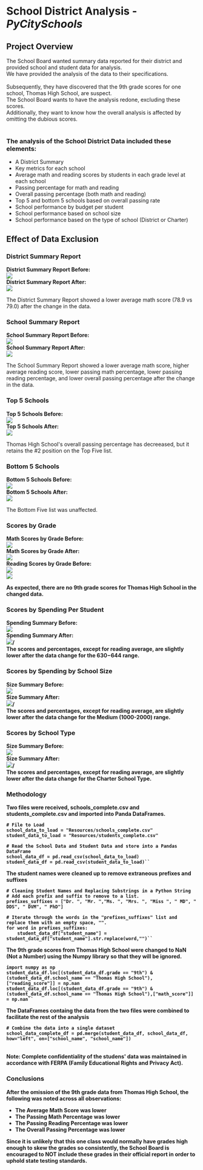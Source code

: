 # School District Analysis - <i>PyCitySchools</i>

## Project Overview
The School Board wanted summary data reported for their district and provided school and student data for analysis.<br>
We have provided the analysis of the data to their specifications.<br><br>
Subsequently, they have discovered that the 9th grade scores for one school, Thomas High School, are suspect.<br>
The School Board wants to have the analysis redone, excluding these scores. <br>
Additionally, they want to know how the overall analysis is affected by omitting the dubious scores.<br><br>

### The analysis of the School District Data included these elements:
- A District Summary
- Key metrics for each school
- Average math and reading scores by students in each grade level at each school
- Passing percentage for math and reading
- Overall passing percentage (both math and reading)
- Top 5 and bottom 5 schools based on overall passing rate
- School performance by budget per student
- School performance based on school size
- School performance based on the type of school (District or Charter)

## Effect of Data Exclusion
### District Summary Report
<b>District Summary Report Before:</b><br>
  <img src=/Resources/District_Summary_Before.png></img><br>
<b>District Summary Report After:</b><br>
  <img src=/Resources/District_Summary_After.png></img><br>

The District Summary Report showed a lower average math score (78.9 vs 79.0) after the change in the data.<br>

### School Summary Report
<b>School Summary Report Before:</b><br>
  <img src=/Resources/School_Summary_Before.png></img><br>
<b>School Summary Report After:</b><br>
  <img src=/Resources/School_Summary_After.png></img><br>

The School Summary Report showed a lower average math score, higher average reading score, lower passing math percentage, lower passing reading percentage, and lower overall passing percentage after the change in the data.

### Top 5 Schools
<b>Top 5 Schools Before:</b><br>
<img src=/Resources/Top_Schools_Before.png></img><br>
<b>Top 5 Schools After:</b><br>
<img src=/Resources/Top_Schools_After.png></img><br>

Thomas High School's overall passing percentage has decreeased, but it retains the #2 position on the Top Five list.

### Bottom 5 Schools
<b>Bottom 5 Schools Before:</b><br>
<img src=/Resources/Bottom_Schools_Before.png></img><br>
<b>Bottom 5 Schools After:</b><br>
<img src=/Resources/Bottom_Schools_After.png></img><br>

The Bottom Five list was unaffected.

### Scores by Grade
<b>Math Scores by Grade Before:<b><br>
  <img src=/Resources/Math_Scores_by_Grade_Before.png></img><br>
<b>Math Scores by Grade After:<b><br>
  <img src=/Resources/Math_Scores_by_Grade_After.png></img><br>
<b>Reading Scores by Grade Before:<b><br>
  <img src=/Resources/Reading_Scores_by_Grade_Before.png></img><br>
  <img src=/Resources/Reading_Scores_by_Grade_After.png></img><br>

As expected, there are no 9th grade scores for Thomas High School in the changed data.

### Scores by Spending Per Student
<b>Spending Summary Before:<b><br>
  <img src=/Resources/Spending_Summary_Before.png></img><br>
<b>Spending Summary After:<b><br>
  <img src=/Resources/Spending_Summary_After.png>/<img><br>
The scores and percentages, except for reading average, are slightly lower after the data change for the $630-$644 range.
  
### Scores by Spending by School Size
<b>Size Summary Before:<b><br>
  <img src=/Resources/Size_Summary_Before.png></img><br>
<b>Size Summary After:<b><br>
  <img src=/Resources/Size_Summary_After.png>/<img><br>
The scores and percentages, except for reading average, are slightly lower after the data change for the Medium (1000-2000) range.
  
### Scores by School Type
<b>Size Summary Before:<b><br>
  <img src=/Resources/Type_Summary_Before.png></img><br>
<b>Size Summary After:<b><br>
  <img src=/Resources/Type_Summary_After.png>/<img><br>
The scores and percentages, except for reading average, are slightly lower after the data change for the Charter School Type.

### Methodology
Two files were received, schools_complete.csv and students_complete.csv and imported into Panda DataFrames.<br>
```
# File to Load
school_data_to_load = "Resources/schools_complete.csv"
student_data_to_load = "Resources/students_complete.csv"

# Read the School Data and Student Data and store into a Pandas DataFrame
school_data_df = pd.read_csv(school_data_to_load)
student_data_df = pd.read_csv(student_data_to_load)``
```
The student names were cleaned up to remove extraneous prefixes and suffixes
```
# Cleaning Student Names and Replacing Substrings in a Python String
# Add each prefix and suffix to remove to a list.
prefixes_suffixes = ["Dr. ", "Mr. ","Ms. ", "Mrs. ", "Miss ", " MD", " DDS", " DVM", " PhD"]

# Iterate through the words in the "prefixes_suffixes" list and replace them with an empty space, "".
for word in prefixes_suffixes:
    student_data_df["student_name"] = student_data_df["student_name"].str.replace(word,"")``
```
The 9th grade scores from Thomas High School were changed to NaN (Not a Number) using the Numpy library so that they will be ignored.
```
import numpy as np
student_data_df.loc[(student_data_df.grade == "9th") & (student_data_df.school_name == "Thomas High School"),["reading_score"]] = np.nan
student_data_df.loc[(student_data_df.grade == "9th") & (student_data_df.school_name == "Thomas High School"),["math_score"]] = np.nan``
```
The DataFrames containg the data from the two files were combined to facilitate the rest of the analysis
```
# Combine the data into a single dataset
school_data_complete_df = pd.merge(student_data_df, school_data_df, how="left", on=["school_name", "school_name"])
```
<br>
<b>Note: Complete confidentiality of the studens' data was maintained in accordance with FERPA (Family Educational Rights and Privacy Act).</b>

### Conclusions<br>
After the omission of the 9th grade data from Thomas High School, the following was noted across all observations:
- The Average Math Score was lower
- The Passing Math Percentage was lower
- The Passing Reading Percentage was lower
- The Overall Passing Percentage was lower<br>

Since it is unlikely that this one class would normally have grades high enough to skew the grades so consistently, the School Board is encouraged to <b>NOT</b> include these grades in their official report in order to uphold state testing standards.
